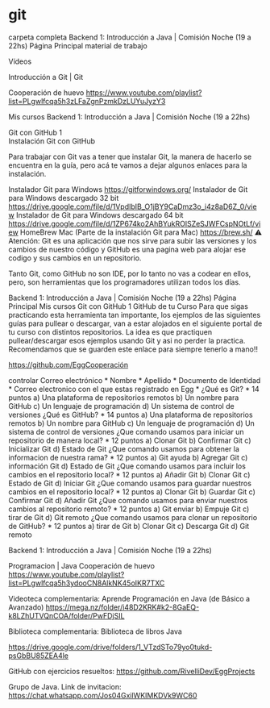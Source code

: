 # git
carpeta completa
Backend 1: Introducción a Java | Comisión Noche (19 a 22hs)
Página Principal
material de trabajo

Vídeos

Introducción a Git | Git

Cooperación de huevo
https://www.youtube.com/playlist?list=PLgwlfcqa5h3zLFaZgnPzmkDzLUYuJyzY3

Mis cursos
Backend 1: Introducción a Java | Comisión Noche (19 a 22hs)

Git con GitHub 1            
Instalación Git con GitHub  


Para trabajar con Git vas a tener que instalar Git, la manera de hacerlo se encuentra en la guía, pero acá te vamos a dejar algunos enlaces para la instalación.

Instalador Git para Windows https://gitforwindows.org/
Instalador de Git para Windows descargado 32 bit https://drive.google.com/file/d/1VpdIbIB_O1jBY9CaDmz3o_i4z8aD6Z_0/view
Instalador de Git para Windows descargado 64 bit https://drive.google.com/file/d/1ZP674ko2AhBYukROlSZeSJWFCspNOtLf/view
HomeBrew Mac (Parte de la instalación Git para Mac) https://brew.sh/
⚠️ Atención: Git es una aplicación que nos sirve para subir las versiones y los cambios de nuestro código y GitHub
es una pagina web para alojar ese codigo y sus cambios en un repositorio.

Tanto Git, como GitHub no son IDE, por lo tanto no vas a codear en ellos, pero, son herramientas que los programadores utilizan todos los días.



Backend 1: Introducción a Java | Comisión Noche (19 a 22hs)
Página Principal
Mis cursos
Git con GitHub 1
GitHub de tu Curso
Para que sigas practicando esta herramienta tan importante, los ejemplos de las siguientes guías para pullear o descargar, van a estar
alojados en el siguiente portal de tu curso con distintos repositorios. La idea es que practiquen pullear/descargar esos ejemplos usando Git
y asi no perder la practica. Recomendamos que se guarden este enlace para siempre tenerlo a mano!!

https://github.com/EggCooperación



controlar
Correo electrónico
*
Nombre
*
Apellido
*
Documento de Identidad
*
Correo electronico con el que estas registrado en Egg
*
¿Qué es Git?
*
14 puntos
a) Una plataforma de repositorios remotos
b) Un nombre para GitHub
c) Un lenguaje de programación
d) Un sistema de control de versiones
¿Qué es GitHub?
*
14 puntos
a) Una plataforma de repositorios remotos
b) Un nombre para GitHub
c) Un lenguaje de programación
d) Un sistema de control de versiones
¿Que comando usamos para iniciar un repositorio de manera local?
*
12 puntos
a) Clonar Git
b) Confirmar Git
c) Inicializar Git
d) Estado de Git
¿Que comando usamos para obtener la informacion de nuestra rama?
*
12 puntos
a) Git ayuda
b) Agregar Git
c) información Git
d) Estado de Git
¿Que comando usamos para incluir los cambios en el repositorio local?
*
12 puntos
a) Añadir Git
b) Clonar Git
c) Estado de Git
d) Iniciar Git
¿Que comando usamos para guardar nuestros cambios en el repositorio local?
*
12 puntos
a) Clonar Git
b) Guardar Git
c) Confirmar Git
d) Añadir Git
¿Que comando usamos para enviar nuestros cambios al repositorio remoto?
*
12 puntos
a) Git enviar
b) Empuje Git
c) tirar de Git
d) Git remoto
¿Que comando usamos para clonar un repositorio de GitHub?
*
12 puntos
a) tirar de Git
b) Clonar Git
c) Descarga Git
d) Git remoto

Backend 1: Introducción a Java | Comisión Noche (19 a 22hs)

Programacion | Java
Cooperación de huevo
https://www.youtube.com/playlist?list=PLgwlfcqa5h3ydooCN8AlkNK45oIKR7TXC


Videoteca complementaria:
Aprende Programación en Java (de Básico a Avanzado)
https://mega.nz/folder/i48D2KRK#k2-8GaEQ-k8LZhUTVQnCOA/folder/PwFDjSIL

Biblioteca complementaria:
Biblioteca de libros Java

https://drive.google.com/drive/folders/1_VTzdSTo79yo0tukd-psGbBU85ZEA4le


GitHub con ejercicios resueltos:
https://github.com/RivelliDev/EggProjects


Grupo de Java.
Link de invitacion:
https://chat.whatsapp.com/Jos04GxilWKIMKDVk9WC60
